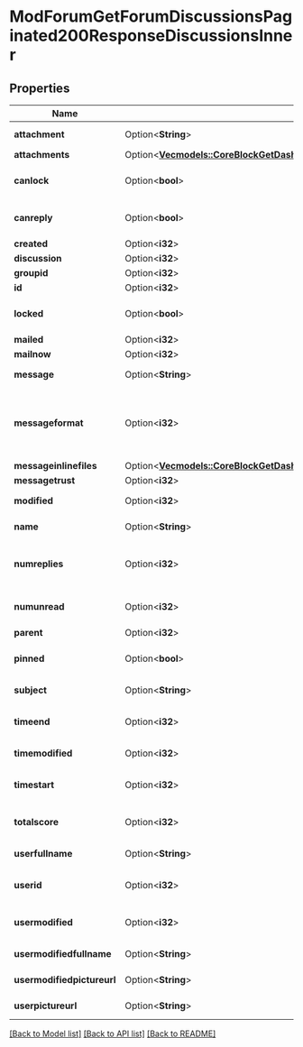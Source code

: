# ModForumGetForumDiscussionsPaginated200ResponseDiscussionsInner

## Properties

Name | Type | Description | Notes
------------ | ------------- | ------------- | -------------
**attachment** | Option<**String**> | Has attachments? | [optional]
**attachments** | Option<[**Vec<models::CoreBlockGetDashboardBlocks200ResponseBlocksInnerContentsFilesInner>**](core_block_get_dashboard_blocks_200_response_blocks_inner_contents_files_inner.md)> |  | [optional]
**canlock** | Option<**bool**> | Can the user lock the discussion | [optional]
**canreply** | Option<**bool**> | Can the user reply to the discussion | [optional]
**created** | Option<**i32**> | Creation time | [optional]
**discussion** | Option<**i32**> | Discussion id | [optional]
**groupid** | Option<**i32**> | Group id | [optional]
**id** | Option<**i32**> | Post id | [optional]
**locked** | Option<**bool**> | Is the discussion locked | [optional]
**mailed** | Option<**i32**> | Mailed? | [optional]
**mailnow** | Option<**i32**> | Mail now? | [optional]
**message** | Option<**String**> | The post message | [optional]
**messageformat** | Option<**i32**> | message format (1 = HTML, 0 = MOODLE, 2 = PLAIN, or 4 = MARKDOWN) | [optional]
**messageinlinefiles** | Option<[**Vec<models::CoreBlockGetDashboardBlocks200ResponseBlocksInnerContentsFilesInner>**](core_block_get_dashboard_blocks_200_response_blocks_inner_contents_files_inner.md)> |  | [optional]
**messagetrust** | Option<**i32**> | Can we trust? | [optional]
**modified** | Option<**i32**> | Time modified | [optional]
**name** | Option<**String**> | Discussion name | [optional]
**numreplies** | Option<**i32**> | The number of replies in the discussion | [optional]
**numunread** | Option<**i32**> | The number of unread discussions. | [optional]
**parent** | Option<**i32**> | Parent id | [optional]
**pinned** | Option<**bool**> | Is the discussion pinned | [optional]
**subject** | Option<**String**> | The post subject | [optional]
**timeend** | Option<**i32**> | Time discussion ends | [optional]
**timemodified** | Option<**i32**> | Time modified | [optional]
**timestart** | Option<**i32**> | Time discussion can start | [optional]
**totalscore** | Option<**i32**> | The post message total score | [optional]
**userfullname** | Option<**String**> | Post author full name | [optional]
**userid** | Option<**i32**> | User who started the discussion id | [optional]
**usermodified** | Option<**i32**> | The id of the user who last modified | [optional]
**usermodifiedfullname** | Option<**String**> | Post modifier full name | [optional]
**usermodifiedpictureurl** | Option<**String**> | Post modifier picture. | [optional]
**userpictureurl** | Option<**String**> | Post author picture. | [optional]

[[Back to Model list]](../README.md#documentation-for-models) [[Back to API list]](../README.md#documentation-for-api-endpoints) [[Back to README]](../README.md)


